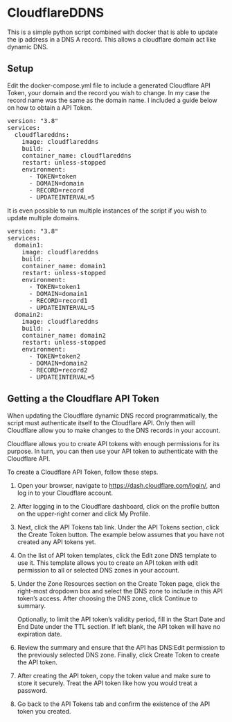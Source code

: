 # CloudflareDDNS

This is a simple python script combined with docker that is able to update the ip address in a DNS A record. This allows a cloudflare domain act like dynamic DNS. 

## Setup

Edit the docker-compose.yml file to include a generated Cloudflare API Token, your domain and the record you wish to change. In my case the record name was the same as the domain name. I included a guide below on how to obtain a API Token. 

<pre>version: "3.8"
services:
  cloudflareddns:
    image: cloudflareddns
    build: . 
    container_name: cloudflareddns
    restart: unless-stopped
    environment:
      - TOKEN=token
      - DOMAIN=domain
      - RECORD=record
      - UPDATEINTERVAL=5</pre>

It is even possible to run multiple instances of the script if you wish to update multiple domains.

<pre>version: "3.8"
services:
  domain1:
    image: cloudflareddns
    build: . 
    container_name: domain1
    restart: unless-stopped
    environment:
      - TOKEN=token1
      - DOMAIN=domain1
      - RECORD=record1
      - UPDATEINTERVAL=5
  domain2:
    image: cloudflareddns
    build: . 
    container_name: domain2
    restart: unless-stopped
    environment:
      - TOKEN=token2
      - DOMAIN=domain2
      - RECORD=record2
      - UPDATEINTERVAL=5</pre>

## Getting a the Cloudflare API Token

When updating the Cloudflare dynamic DNS record programmatically, the script must authenticate itself to the Cloudflare API. Only then will Cloudflare allow you to make changes to the DNS records in your account.

Cloudflare allows you to create API tokens with enough permissions for its purpose. In turn, you can then use your API token to authenticate with the Cloudflare API.

To create a Cloudflare API Token, follow these steps.

1. Open your browser, navigate to https://dash.cloudflare.com/login/, and log in to your Cloudflare account.

2. After logging in to the Cloudflare dashboard, click on the profile button on the upper-right corner and click My Profile.

3. Next, click the API Tokens tab link. Under the API Tokens section, click the Create Token button. The example below assumes that you have not created any API tokens yet.

4. On the list of API token templates, click the Edit zone DNS template to use it. This template allows you to create an API token with edit permission to all or selected DNS zones in your account.

5. Under the Zone Resources section on the Create Token page, click the right-most dropdown box and select the DNS zone to include in this API token’s access. After choosing the DNS zone, click Continue to summary.

    Optionally, to limit the API token’s validity period, fill in the Start Date and End Date under the TTL section. If left blank, the API token will have no expiration date. 


6. Review the summary and ensure that the API has DNS:Edit permission to the previously selected DNS zone. Finally, click Create Token to create the API token.

7. After creating the API token, copy the token value and make sure to store it securely. Treat the API token like how you would treat a password.

8. Go back to the API Tokens tab and confirm the existence of the API token you created.
